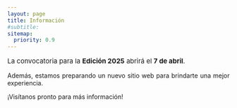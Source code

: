 ```yaml
---
layout: page
title: Información
#subtitle:
sitemap:
  priority: 0.9
---
```


<div style="text-align: justify">
<p style="font-size: 15px" style="line-height: 110%">
	La convocatoria para la <strong>Edición 2025</strong> abrirá el <strong>7 de abril</strong>.</p>
    <p>Además, estamos preparando un nuevo sitio web para brindarte una mejor experiencia.</p>
    <p>¡Visítanos pronto para más información!
</p>
</div>

<!-- 
¡Hemos cambiado de dirección!
<div style="text-align: justify">
	<p style="font-size: 15px" style="line-height: 110%">
	Estamos emocionados de compartir con tod@s nuestra nueva página. 🌟 
	<br>
	Haz clic en el siguiente enlace para visitarla: <a href="enlace va aca"><cite>Pares Ordenados</cite></a>
	<br>
	Si tienes este enlace guardado, no olvide actualizarlo.
	</p>
</div>
-->

